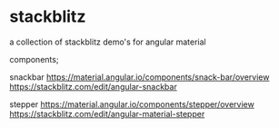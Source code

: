 # stackblitz
a collection of stackblitz demo's for angular material

components;

snackbar 
https://material.angular.io/components/snack-bar/overview
https://stackblitz.com/edit/angular-snackbar

stepper
https://material.angular.io/components/stepper/overview
https://stackblitz.com/edit/angular-material-stepper

